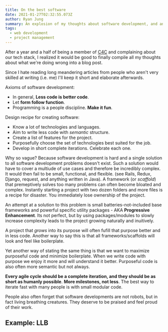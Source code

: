 ```yaml
---
title: On the best software
date: 2021-01-27T02:32:55.073Z
author: Ryan Jung
summary: An explosion of my thoughts about software development, and answering what my "tech stack" is.
tags:
  - web development
  - project management
---
```


After a year and a half of being a member of [C4C](https://c4cneu.com) and complaining about our tech stack, I realized it would be good to finally compile all my thoughts about what we're doing wrong into a blog post.

Since I hate reading long meandering articles from people who aren't very skilled at writing (i.e. me) I'll keep it short and elaborate afterwards.

Axioms of software development:

- In general, **Less code is better code**. 
- Let **form follow function**. 
- Programming is a people discipline. **Make it fun**.

Design recipe for creating software:

- Know a lot of technologies and languages.
- Aim to write less code with *semantic* structure.
- Create a list of features for the project.
- Purposefully choose the set of technologies best suited for the job.
- Develop in short complete iterations. Celebrate each one.

Why so vague? Because software development is hard and a single solution to all software development problems doesn't exist. Such a solution would have to cover a multiude of use cases and therefore be incredibly complex. It would then fail to be small, functional, and flexible. (see Rails, Redux, Django, request, and anything written in Java). A framework (or *scaffold*) that premeptively solves too many problems can often become bloated and complex. Instantly starting a project with two dozen folders and more files is a recipe for disaster. You immediately lose ownership of the project.

An attempt at a solution to this problem is small batteries-not-included base frameworks and powerful specific utility packages - AKA **Progressive Enhancement**. Its not perfect, but by using packages/modules to slowly increase complexity leads to the project growing naturally and inuitively.

A project that *grows* into its purpose will often fufill that purpose better and in less code. Another way to say this is that all frameworks/scaffolds will look and feel like boilerplate.

Yet another way of stating the same thing is that we want to maximize purposeful code and minimize boilerplate. When we write code with purpose we enjoy it more and will understand it better. Purposeful code is also often more semantic but not always.

**Every agile cycle should be a complete iteration, and they should be as short as humanly possible**. **More milestones, not less**. The best way to iterate fast with many people is with small modular code.

People also often forget that software developments are not robots, but in fact living breathing creatures. They deserve to be praised and feel proud of their work.

## Example: LLB


